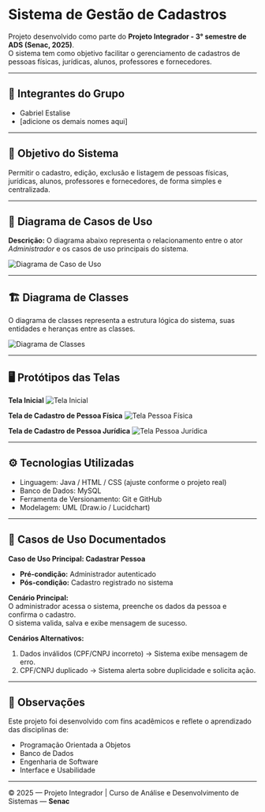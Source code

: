 # Sistema de Gestão de Cadastros

Projeto desenvolvido como parte do **Projeto Integrador - 3° semestre de ADS (Senac, 2025)**.  
O sistema tem como objetivo facilitar o gerenciamento de cadastros de pessoas físicas, jurídicas, alunos, professores e fornecedores.

---

## 👥 Integrantes do Grupo
- Gabriel Estalise    
- [adicione os demais nomes aqui]

---

## 🎯 Objetivo do Sistema
Permitir o cadastro, edição, exclusão e listagem de pessoas físicas, jurídicas, alunos, professores e fornecedores, de forma simples e centralizada.

---

## 🧩 Diagrama de Casos de Uso

**Descrição:** O diagrama abaixo representa o relacionamento entre o ator *Administrador* e os casos de uso principais do sistema.

![Diagrama de Caso de Uso](imagens/diagrama-classes.png)

---

## 🏗️ Diagrama de Classes

O diagrama de classes representa a estrutura lógica do sistema, suas entidades e heranças entre as classes.

![Diagrama de Classes](imagens/diagrama-classes.png)

---

## 🖥️ Protótipos das Telas

**Tela Inicial**
![Tela Inicial](imagens/home.png)

**Tela de Cadastro de Pessoa Física**
![Tela Pessoa Física](imagens/tela-pessoa-fisica.png)

**Tela de Cadastro de Pessoa Jurídica**
![Tela Pessoa Jurídica](imagens/tela-pessoa-juridica.png)

---

## ⚙️ Tecnologias Utilizadas
- Linguagem: Java / HTML / CSS (ajuste conforme o projeto real)
- Banco de Dados: MySQL
- Ferramenta de Versionamento: Git e GitHub
- Modelagem: UML (Draw.io / Lucidchart)

---

## 🧾 Casos de Uso Documentados
**Caso de Uso Principal: Cadastrar Pessoa**

- **Pré-condição:** Administrador autenticado  
- **Pós-condição:** Cadastro registrado no sistema  

**Cenário Principal:**  
O administrador acessa o sistema, preenche os dados da pessoa e confirma o cadastro.  
O sistema valida, salva e exibe mensagem de sucesso.

**Cenários Alternativos:**
1. Dados inválidos (CPF/CNPJ incorreto) → Sistema exibe mensagem de erro.  
2. CPF/CNPJ duplicado → Sistema alerta sobre duplicidade e solicita ação.  

---

## 🧠 Observações
Este projeto foi desenvolvido com fins acadêmicos e reflete o aprendizado das disciplinas de:
- Programação Orientada a Objetos  
- Banco de Dados  
- Engenharia de Software  
- Interface e Usabilidade

---

© 2025 — Projeto Integrador | Curso de Análise e Desenvolvimento de Sistemas — **Senac**
